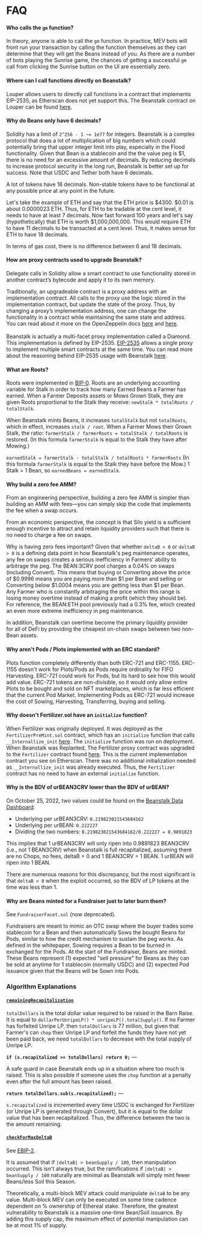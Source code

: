 # FAQ

#### Who calls the `gm` function? <a href="#who-calls-sunrise" id="who-calls-sunrise"></a>

In theory, anyone is able to call the `gm` function. In practice, MEV bots will front run your transaction by calling the function themselves as they can determine that they will get the Beans instead of you. As there are a number of bots playing the Sunrise game, the chances of getting a successful `gm` call from clicking the Sunrise button on the UI are essentially zero.

#### Where can I call functions directly on Beanstalk? <a href="#call-beanstalk-functions-with-louper" id="call-beanstalk-functions-with-louper"></a>

Louper allows users to directly call functions in a contract that implements EIP-2535, as Etherscan does not yet support this. The Beanstalk contract on Louper can be found [here](https://louper.dev/diamond/0xc1e088fc1323b20bcbee9bd1b9fc9546db5624c5).

#### Why do Beans only have 6 decimals? <a href="#beans-6-decimals" id="beans-6-decimals"></a>

Solidity has a limit of `2^256 - 1 ~= 1e77` for integers. Beanstalk is a complex protocol that does a lot of multiplication of big numbers which could potentially bring that upper integer limit into play, especially in the Flood functionality. Given that Bean is a stablecoin and the the value peg is $1, there is no need for an excessive amount of decimals. By reducing decimals to increase protocol security in the long run, Beanstalk is better set up for success. Note that USDC and Tether both have 6 decimals.

A lot of tokens have 18 decimals. Non-stable tokens have to be functional at any possible price at any point in the future.

Let's take the example of ETH and say that the ETH price is $4300. $0.01 is about 0.0000023 ETH. Thus, for ETH to be tradable at the cent level, it needs to have at least 7 decimals. Now fast forward 100 years and let's say (hypothetically) that ETH is worth $1,000,000,000. This would require ETH to have 11 decimals to be transacted at a cent level. Thus, it makes sense for ETH to have 18 decimals.

In terms of gas cost, there is no difference between 6 and 18 decimals.

#### How are proxy contracts used to upgrade Beanstalk? <a href="#proxy-contract-upgrades" id="proxy-contract-upgrades"></a>

Delegate calls in Solidity allow a smart contract to use functionality stored in another contract’s bytecode and apply it to its own memory.

Traditionally, an upgradeable contract is a proxy address with an implementation contract. All calls to the proxy use the logic stored in the implementation contract, but update the state of the proxy. Thus, by changing a proxy’s implementation address, one can change the functionality in a contract while maintaining the same state and address. You can read about it more on the OpenZeppelin docs [here](https://docs.openzeppelin.com/upgrades-plugins/1.x/proxies) and [here](https://docs.openzeppelin.com/learn/upgrading-smart-contracts).\
\
Beanstalk is actually a multi-facet proxy implementation called a Diamond. This implementation is defined by EIP-2535. [EIP-2535](https://eips.ethereum.org/EIPS/eip-2535) allows a single proxy to implement multiple smart contracts at the same time. You can read more about the reasoning behind EIP-2535 usage with Beanstalk [here](https://bean.money/blog/beanstalk-eip-2535).

#### What are Roots?

Roots were implemented in [BIP-0](https://bean.money/bip-0). Roots are an underlying accounting variable for Stalk in order to track how many Earned Beans a Farmer has earned. When a Farmer Deposits assets or Mows Grown Stalk, they are given Roots proportional to the Stalk they receive: `newStalk * totalRoots / totalStalk`.

When Beanstalk mints Beans, it increases `totalStalk` but not `totalRoots`, which in effect, increases `stalk / root`. When a Farmer Mows their Grown Stalk, the ratio: `farmerStalk / farmerRoots = totalStalk / totalRoots` is restored. (In this formula `farmerStalk` is equal to the Stalk they have after Mowing.)

`earnedStalk = farmerStalk - totalStalk / totalRoots * farmerRoots` (In this formula `farmerStalk` is equal to the Stalk they have before the Mow.) 1 Stalk = 1 Bean, so `earnedBeans = earnedStalk`.

#### Why build a zero fee AMM?

From an engineering perspective, building a zero fee AMM is simpler than building an AMM with fees—you can simply skip the code that implements the fee when a swap occurs.

From an economic perspective, the concept is that Silo yield is a sufficient enough incentive to attract and retain liquidity providers such that there is no need to charge a fee on swaps.

Why is having zero fees important? Given that whether `deltaB < 0` or `deltaB > 0` is a defining data point in how Beanstalk's peg maintenance operates, any fee on swaps creates a serious inefficiency in Farmers' ability to arbitrage the peg. The BEAN:3CRV pool charges a 0.04% on swaps (including Convert). This means that buying or Converting above the price of $0.9996 means you are paying more than $1 per Bean and selling or Converting below $1.0004 means you are getting less than $1 per Bean. Any Farmer who is constantly arbitraging the price within this range is losing money overtime instead of making a profit (which they should be). For reference, the BEAN:ETH pool previously had a 0.3% fee, which created an even more extreme inefficiency in peg maintenance.

In addition, Beanstalk can overtime become the primary liquidity provider for all of DeFi by providing the cheapest on-chain swaps between two non-Bean assets.

#### Why aren't Pods / Plots implemented with an ERC standard? <a href="#pods-plots-erc-721" id="pods-plots-erc-721"></a>

Plots function completely differently than both ERC-721 and ERC-1155. ERC-1155 doesn't work for Plots/Pods as Pods require ordinality for FIFO Harvesting. ERC-721 could work for Pods, but its hard to see how this would add value. ERC-721 tokens are non-divisible, so it would only allow entire Plots to be bought and sold on NFT marketplaces, which is far less efficient that the current Pod Market. Implementing Pods as ERC-721 would increase the cost of Sowing, Harvesting, Transferring, buying and selling.

#### Why doesn't Fertilizer.sol have an `initialize` function? <a href="#fertilizer-initialize" id="fertilizer-initialize"></a>

When Fertilizer was originally deployed. It was deployed as the `FertilizerPreMint.sol` contract, which has an `initialize` function that calls `__Internallize_init` [here](https://github.com/BeanstalkFarms/Beanstalk/blob/master/protocol/contracts/fertilizer/FertilizerPreMint.sol#L39.). The `initialize` function was run on deployment. When Beanstalk was Replanted, The Fertilizer proxy contract was upgraded to the `Fertilizer` contract found [here](https://github.com/BeanstalkFarms/Beanstalk/blob/master/protocol/contracts/fertilizer/Fertilizer.sol). This is the current implementation contract you see on Etherscan. There was no additional initialization needed as `__Internallize_init` was already executed. Thus, the `Fertilizer` contract has no need to have an external `initialize` function.

#### Why is the BDV of urBEAN3CRV lower than the BDV of urBEAN? <a href="#bdv-urbean3crv-urbean" id="bdv-urbean3crv-urbean"></a>

On October 25, 2022, two values could be found on the [Beanstalk Data Dashboard](https://beanstalk-dashboard.netlify.app/):

* Underlying per urBEAN3CRV: `0.219823021543684162`
* Underlying per urBEAN: `0.222227`
* Dividing the two numbers: `0.219823021543684162/0.222227 = 0.9891823`

This implies that 1 urBEAN3CRV will only ripen into 0.9891823 BEAN3CRV (i.e., not 1 BEAN3CRV) when Beanstalk is full recapitalized, assuming there are no Chops, no fees, deltaB = 0 and 1 BEAN3CRV = 1 BEAN. 1 urBEAN will ripen into 1 BEAN.

There are numerous reasons for this discrepancy, but the most significant is that `deltaB > 0` when the exploit occurred, so the BDV of LP tokens at the time was less than 1.

#### Why are Beans minted for a Fundraiser just to later burn them? <a href="#beans-minted-fundraiser-burn" id="beans-minted-fundraiser-burn"></a>

See `FundraiserFacet.sol` (now deprecated).

Fundraisers are meant to mimic an OTC swap where the buyer trades some stablecoin for a Bean and then automatically Sows the bought Beans for Pods, similar to how the credit mechanism to sustain the peg works. As defined in the whitepaper, Sowing requires a Bean to be burned in exchanged for the Pods. At the start of the Fundraiser, Beans are minted. These Beans represent (1) expected "sell pressure" for Beans as they can be sold at anytime for 1 stablecoin (normally USDC) and (2) expected Pod issuance given that the Beans will be Sown into Pods.

### Algorithm Explanations

#### [**`remainingRecapitalization`**](https://github.com/BeanstalkFarms/Beanstalk/blob/f0e29aae99ddca90085d8dfdc990cff88451d357/protocol/contracts/libraries/LibFertilizer.sol#L136) <a href="#remaining-capitalization" id="remaining-capitalization"></a>

`totalDollars` is the total dollar value required to be raised in the Barn Raise. It is equal to `dollarPerUnripeLP() * unripeLP().totalSupply()`. If no Farmer has forfeited Unripe LP, then `totalDollars` is 77 million, but given that Farmer's can `chop` their Unripe LP and forfeit the funds they have not yet been paid back, we need `totalDollars` to decrease with the total supply of Unripe LP.

**`if (s.recapitalized >= totalDollars) return 0;`** —

A safe guard in case Beanstalk ends up in a situation where too much is raised. This is also possible if someone uses the `chop` function at a penalty even after the full amount has been raised.

**`return totalDollars.sub(s.recapitalized);`** —

`s.recapitalized` is incremented every time USDC is exchanged for Fertilizer (or Unripe LP is generated through Convert), but it is equal to the dollar value that has been recapitalized. Thus, the difference between the two is the amount remaining.

#### [**`checkForMaxDeltaB`**](https://github.com/BeanstalkFarms/Beanstalk/blob/ddf3869bcdf7f7802eabe83d6abeebdfc7b8d1ab/protocol/contracts/libraries/Oracle/LibCurveOracle.sol#L152) <a href="#check-for-max-deltab" id="check-for-max-deltab"></a>

See [EBIP-2](https://bean.money/ebip-2).

It is assumed that if `|deltaB| > beanSupply / 100`, then manipulation occurred. This isn't always true, but the ramifications if `|deltaB| > beanSupply / 100` naturally are minimal as Beanstalk will simply mint fewer Beans/less Soil this Season.

Theoretically, a multi-block MEV attack could manipulate `deltaB` to be any value. Multi-block MEV can only be executed on some time cadence dependent on % ownership of Ethereal stake. Therefore, the greatest vulnerability to Beanstalk is a massive one-time Bean/Soil issuance. By adding this supply cap, the maximum effect of potential manipulation can be at most 1% of supply.
